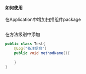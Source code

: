 #### 如何使用
在Application中增加扫描组件package
```java

```

在方法级别中添加
```java
public class Test{
    @Log("备注信息")
    public void methodName(){
        
    }
}
```